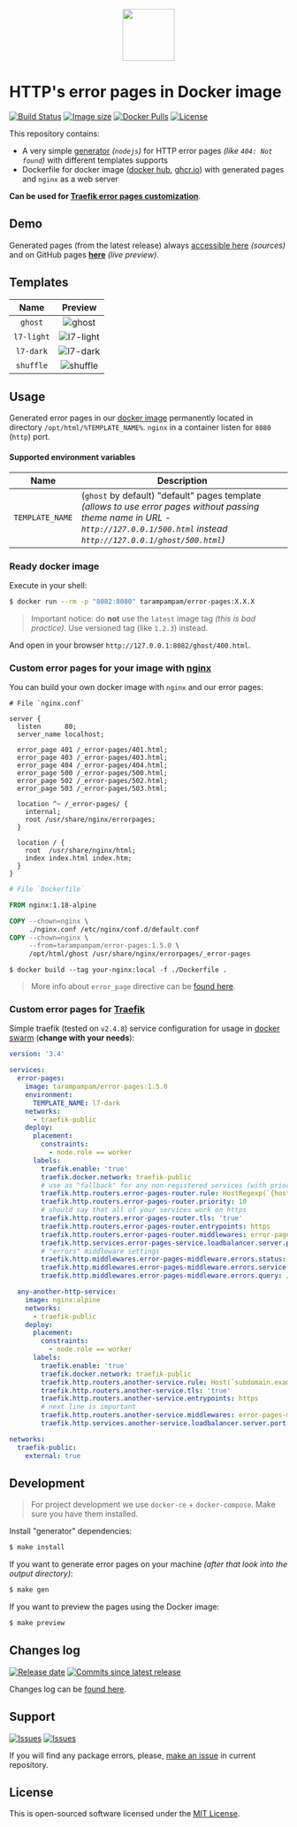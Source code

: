 <p align="center">
  <img src="https://hsto.org/webt/rm/9y/ww/rm9ywwx3gjv9agwkcmllhsuyo7k.png" width="94" alt="" />
</p>

# HTTP's error pages in Docker image

[![Build Status][badge_build_status]][link_build_status]
[![Image size][badge_size_latest]][link_docker_hub]
[![Docker Pulls][badge_docker_pulls]][link_docker_hub]
[![License][badge_license]][link_license]

This repository contains:

- A very simple [generator](generator/generator.js) _(`nodejs`)_ for HTTP error pages _(like `404: Not found`)_ with different templates supports
- Dockerfile for docker image ([docker hub][link_docker_hub], [ghcr.io][link_ghcr]) with generated pages and `nginx` as a web server

**Can be used for [Traefik error pages customization](https://docs.traefik.io/middlewares/errorpages/)**.

## Demo

Generated pages (from the latest release) always [accessible here][link_branch_gh_pages] _(sources)_ and on GitHub pages **[here][link_gh_pages]** _(live preview)_.

## Templates

   Name    | Preview
:--------: | :-----:
`ghost`    | ![ghost](https://hsto.org/webt/ya/gy/qw/yagyqwcs8-uulrwboatmmd5jbwi.gif)
`l7-light` | ![l7-light](https://hsto.org/webt/xc/iq/vt/xciqvty-aoj-rchfarsjhutpjny.png)
`l7-dark`  | ![l7-dark](https://hsto.org/webt/s1/ih/yr/s1ihyrqs_y-sgraoimfhk6ypney.png)
`shuffle`  | ![shuffle](https://hsto.org/webt/m7/-p/az/m7-pazbcafvsemf47io5sqwwz8e.gif)

## Usage

Generated error pages in our [docker image][link_docker_hub] permanently located in directory `/opt/html/%TEMPLATE_NAME%`. `nginx` in a container listen for `8080` (`http`) port.

#### Supported environment variables

Name            | Description
--------------- | -----------
`TEMPLATE_NAME` | (`ghost` by default) "default" pages template _(allows to use error pages without passing theme name in URL - `http://127.0.0.1/500.html` instead `http://127.0.0.1/ghost/500.html`)_

### Ready docker image

Execute in your shell:

```bash
$ docker run --rm -p "8082:8080" tarampampam/error-pages:X.X.X
```

> Important notice: do **not** use the `latest` image tag _(this is bad practice)_. Use versioned tag (like `1.2.3`) instead.

And open in your browser `http://127.0.0.1:8082/ghost/400.html`.

### Custom error pages for your image with [nginx][link_nginx]

You can build your own docker image with `nginx` and our error pages:

```nginx
# File `nginx.conf`

server {
  listen      80;
  server_name localhost;

  error_page 401 /_error-pages/401.html;
  error_page 403 /_error-pages/403.html;
  error_page 404 /_error-pages/404.html;
  error_page 500 /_error-pages/500.html;
  error_page 502 /_error-pages/502.html;
  error_page 503 /_error-pages/503.html;

  location ^~ /_error-pages/ {
    internal;
    root /usr/share/nginx/errorpages;
  }

  location / {
    root  /usr/share/nginx/html;
    index index.html index.htm;
  }
}
```

```dockerfile
# File `Dockerfile`

FROM nginx:1.18-alpine

COPY --chown=nginx \
     ./nginx.conf /etc/nginx/conf.d/default.conf
COPY --chown=nginx \
     --from=tarampampam/error-pages:1.5.0 \
     /opt/html/ghost /usr/share/nginx/errorpages/_error-pages
```

```shell
$ docker build --tag your-nginx:local -f ./Dockerfile .
```

> More info about `error_page` directive can be [found here](http://nginx.org/en/docs/http/ngx_http_core_module.html#error_page).

### Custom error pages for [Traefik][link_traefik]

Simple traefik (tested on `v2.4.8`) service configuration for usage in [docker swarm][link_swarm] (**change with your needs**):

```yaml
version: '3.4'

services:
  error-pages:
    image: tarampampam/error-pages:1.5.0
    environment:
      TEMPLATE_NAME: l7-dark
    networks:
      - traefik-public
    deploy:
      placement:
        constraints:
          - node.role == worker
      labels:
        traefik.enable: 'true'
        traefik.docker.network: traefik-public
        # use as "fallback" for any non-registered services (with priority below normal)
        traefik.http.routers.error-pages-router.rule: HostRegexp(`{host:.+}`)
        traefik.http.routers.error-pages-router.priority: 10
        # should say that all of your services work on https
        traefik.http.routers.error-pages-router.tls: 'true'
        traefik.http.routers.error-pages-router.entrypoints: https
        traefik.http.routers.error-pages-router.middlewares: error-pages-middleware@docker
        traefik.http.services.error-pages-service.loadbalancer.server.port: 8080
        # "errors" middleware settings
        traefik.http.middlewares.error-pages-middleware.errors.status: 400-599
        traefik.http.middlewares.error-pages-middleware.errors.service: error-pages-service@docker
        traefik.http.middlewares.error-pages-middleware.errors.query: /{status}.html

  any-another-http-service:
    image: nginx:alpine
    networks:
      - traefik-public
    deploy:
      placement:
        constraints:
          - node.role == worker
      labels:
        traefik.enable: 'true'
        traefik.docker.network: traefik-public
        traefik.http.routers.another-service.rule: Host(`subdomain.example.com`)
        traefik.http.routers.another-service.tls: 'true'
        traefik.http.routers.another-service.entrypoints: https
        # next line is important
        traefik.http.routers.another-service.middlewares: error-pages-middleware@docker
        traefik.http.services.another-service.loadbalancer.server.port: 80

networks:
  traefik-public:
    external: true
```

## Development

> For project development we use `docker-ce` + `docker-compose`. Make sure you have them installed.

Install "generator" dependencies:

```bash
$ make install
```

If you want to generate error pages on your machine _(after that look into the output directory)_:

```bash
$ make gen
```

If you want to preview the pages using the Docker image:

```bash
$ make preview
```

## Changes log

[![Release date][badge_release_date]][link_releases]
[![Commits since latest release][badge_commits_since_release]][link_commits]

Changes log can be [found here][link_changes_log].

## Support

[![Issues][badge_issues]][link_issues]
[![Issues][badge_pulls]][link_pulls]

If you will find any package errors, please, [make an issue][link_create_issue] in current repository.

## License

This is open-sourced software licensed under the [MIT License][link_license].

[badge_build_status]:https://img.shields.io/github/workflow/status/tarampampam/error-pages/tests/master
[badge_release_date]:https://img.shields.io/github/release-date/tarampampam/error-pages.svg?style=flat-square&maxAge=180
[badge_commits_since_release]:https://img.shields.io/github/commits-since/tarampampam/error-pages/latest.svg?style=flat-square&maxAge=180
[badge_issues]:https://img.shields.io/github/issues/tarampampam/error-pages.svg?style=flat-square&maxAge=180
[badge_pulls]:https://img.shields.io/github/issues-pr/tarampampam/error-pages.svg?style=flat-square&maxAge=180
[badge_license]:https://img.shields.io/github/license/tarampampam/error-pages.svg?longCache=true
[badge_size_latest]:https://img.shields.io/docker/image-size/tarampampam/error-pages/latest?maxAge=30
[badge_docker_pulls]:https://img.shields.io/docker/pulls/tarampampam/error-pages.svg
[link_releases]:https://github.com/tarampampam/error-pages/releases
[link_commits]:https://github.com/tarampampam/error-pages/commits
[link_changes_log]:https://github.com/tarampampam/error-pages/blob/master/CHANGELOG.md
[link_issues]:https://github.com/tarampampam/error-pages/issues
[link_pulls]:https://github.com/tarampampam/error-pages/pulls
[link_build_status]:https://travis-ci.org/tarampampam/error-pages
[link_create_issue]:https://github.com/tarampampam/error-pages/issues/new
[link_license]:https://github.com/tarampampam/error-pages/blob/master/LICENSE
[link_docker_hub]:https://hub.docker.com/r/tarampampam/error-pages/
[link_ghcr]:https://github.com/users/tarampampam/packages/container/package/error-pages
[link_nginx]:http://nginx.org/
[link_traefik]:https://docs.traefik.io/
[link_swarm]:https://docs.docker.com/engine/swarm/
[link_branch_gh_pages]:https://github.com/tarampampam/error-pages/tree/gh-pages
[link_gh_pages]:https://tarampampam.github.io/error-pages/
